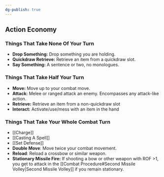 ```yaml
---
dg-publish: true
---
```

## Action Economy


### Things That Take None Of Your Turn
- **Drop Something:** Drop something you are holding.
- **Quickdraw Retrieve:** Retrieve an item from a quickdraw slot.
- **Say Something:** A sentence or two, no monologues.


### Things That Take Half Your Turn

- **Move:** Move up to your combat move.
- **Attack:** Melee or ranged attack an enemy. Encompasses any attack-like action.
- **Retrieve:** Retrieve an item from a non-quickdraw slot 
- **Interact:** Activate/use/mess with an item in the hand

### Things That Take Your Whole Combat Turn

- [[Charge]]
- [[Casting A Spell]]
- [[Set Defense]]
- **Double Move**:  Move twice your combat movement.
- **Reload**: Reload a crossbow or similar weapon.
- **Stationary Missile Fire:** If shooting a bow or other weapon with ROF >1, you get to attack in the [[Combat Procedure#Second Missile Volley|Second Missile Volley]] if you remain stationary.




